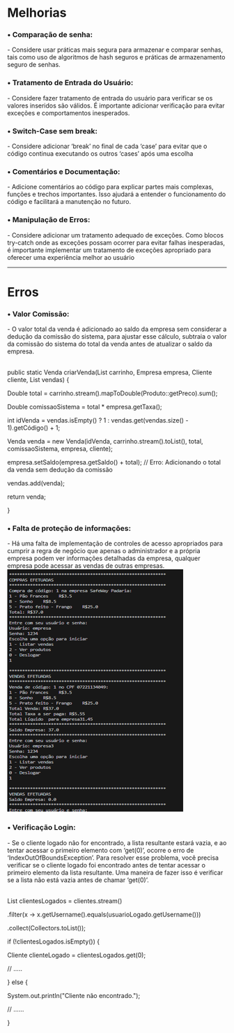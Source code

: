 # Melhorias 
<h3>•	Comparação de senha:</h3>
- Considere usar práticas mais segura para armazenar e comparar senhas, tais como uso de algoritmos de hash seguros e práticas de armazenamento seguro de senhas.

<h3>•	Tratamento de Entrada do Usuário:</h3> 
- Considere fazer tratamento de entrada do usuário para verificar se os valores inseridos são válidos. É importante adicionar verificação para evitar exceções e comportamentos inesperados.

<h3>•	Switch-Case sem break:</h3>
- Considere adicionar ‘break’ no final de cada ‘case’ para evitar que o código continua executando os outros ‘cases’ após uma escolha

<h3>•	Comentários e Documentação:</h3> 
- Adicione comentários ao código para explicar partes mais complexas, funções e trechos importantes. Isso ajudará a entender o funcionamento do código e facilitará a manutenção no futuro.

<h3>•	Manipulação de Erros:</h3> 
- Considere adicionar um tratamento adequado de exceções. Como blocos try-catch onde as exceções possam ocorrer para evitar falhas inesperadas, é importante implementar um tratamento de exceções apropriado para oferecer uma experiência melhor ao usuário 

<hr></hr>

# Erros
<h3>•	Valor Comissão:</h3>
- O valor total da venda é adicionado ao saldo da empresa sem considerar a dedução da comissão do sistema, para ajustar esse cálculo, subtraia o valor da comissão do sistema do total da venda antes de atualizar o saldo da empresa.<br></br>

<p>public static Venda criarVenda(List<Produto> carrinho, Empresa empresa, Cliente cliente, List<Venda> vendas) {</p>
   <p>Double total = carrinho.stream().mapToDouble(Produto::getPreco).sum();</p>
   <p>Double comissaoSistema = total * empresa.getTaxa();</p>
   <p>int idVenda = vendas.isEmpty() ? 1 : vendas.get(vendas.size() - 1).getCódigo() + 1;</p>
   <p>Venda venda = new Venda(idVenda, carrinho.stream().toList(), total, comissaoSistema, empresa, cliente);</p>    
   <p>empresa.setSaldo(empresa.getSaldo() + total);  // Erro: Adicionando o total da venda sem dedução da comissão</p>
   <p>vendas.add(venda);</p>
   <p>return venda;</p>
<p>} </p>
  
<h3>•	Falta de proteção de informações:</h3> 
-  Há uma falta de implementação de controles de acesso apropriados para cumprir a regra de negócio que apenas o administrador e a própria empresa podem ver informações detalhadas da empresa, qualquer empresa pode acessar as vendas de outras empresas.  
<img src="/img/Erro(2).png">

 
<h3>•	Verificação Login:</h3>
- Se o cliente logado não for encontrado, a lista resultante estará vazia, e ao tentar acessar o primeiro elemento com ‘get(0)’, ocorre o erro de ‘IndexOutOfBoundsException’.
Para resolver esse problema, você precisa verificar se o cliente logado foi encontrado antes de tentar acessar o primeiro elemento da lista resultante. Uma maneira de fazer isso é verificar se a lista não está vazia antes de chamar ‘get(0)’.<br></br>

<p>List<Cliente> clientesLogados = clientes.stream()</p>
        <p> .filter(x -> x.getUsername().equals(usuarioLogado.getUsername()))</p>
        <p> .collect(Collectors.toList());</p>

<p>if (!clientesLogados.isEmpty()) {</p>
    <p>Cliente clienteLogado = clientesLogados.get(0);</p>
    <p>// .....</p>
<p>} else {</p>
    <p>System.out.println("Cliente não encontrado.");</p>
    <p>// ......</p>
<p>}</p>


